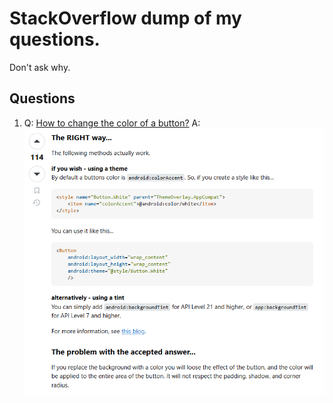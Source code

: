 StackOverflow dump of my questions.
===

Don't ask why.


## Questions 

1. Q: [How to change the color of a button?](https://stackoverflow.com/questions/32671004/how-to-change-the-color-of-a-button)
   A: ![answer](../img/q1.png)